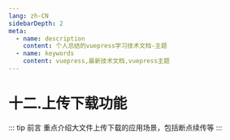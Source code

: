 ```yaml
---
lang: zh-CN
sidebarDepth: 2
meta:
  - name: description
    content: 个人总结的vuepress学习技术文档-主题
  - name: keywords
    content: vuepress,最新技术文档,vuepress主题
---
```


# 十二.上传下载功能

::: tip 前言
重点介绍大文件上传下载的应用场景，包括断点续传等
:::

##
